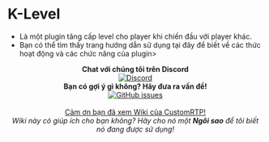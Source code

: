 # K-Level
- Là một plugin tăng cấp level cho player khi chiến đầu với player khác.
- Bạn có thể tìm thấy trang hướng dẫn sử dụng tại đây để biết về các thức hoạt động và các chức năng của plugin>
<p align="center">
  <b>Chat với chúng tôi trên Discord</b><br/>
  <a href="https://discord.gg/ThEFtBxpRf"><img src="https://img.shields.io/discord/1362638278758502420.svg?longCache=true&style=flat-square&label=Discord" alt="Discord" /></a><br/>
  <b>Bạn có gợi ý gì không? Hãy đưa ra vấn đề!</b><br/>
  <a href="../../issues"><img src="https://img.shields.io/github/issues-raw/ShadowZa982/CustomRTP.svg?longCache=true&style=flat-square&label=Issues" alt="GitHub issues" /></a><br/>
  <br/>
  <a href="https://www.spigotmc.org/resources/36081/">Cảm ơn bạn đã xem Wiki của CustomRTP!</a><br/>
  <i><a>Wiki này có giúp ích cho bạn không? Hãy cho nó một <b>Ngôi sao</b> để tôi biết nó đang được sử dụng!</a></i><br/>
  <br/>
</p>
